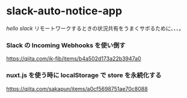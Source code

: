 # slack-auto-notice-app

_hello slack_
リモートワークするときの状況共有をうまくサボるために、、、。

### Slack の Incoming Webhooks を使い倒す

https://qiita.com/ik-fib/items/b4a502d173a22b3947a0

### nuxt.js を使う時に localStorage で store を永続化する

https://qiita.com/sakapun/items/a0cf5698751ae70c8088
